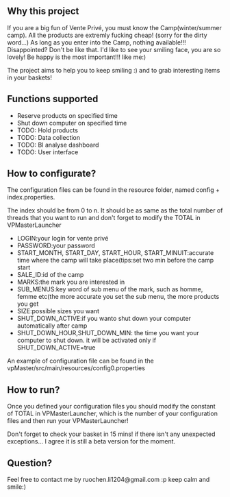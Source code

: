 <h2>Why this project</h2>

<p> If you are a big fun of Vente Privé, you must know the Camp(winter/summer camp). All the products are extremly fucking cheap! (sorry for the dirty word...) 
As long as you enter into the Camp, nothing available!!! Disappointed? Don't be like that. I'd like to see your smiling face, 
you are so lovely! Be happy is the most important!!! like me:)</p>

<p> The project aims to help you to keep smiling :) and to grab interesting items in your baskets!</p>

<h2>Functions supported</h2>
<ul>
<li>Reserve products on specified time</li>
<li>Shut down computer on specified time</li>
<li>TODO: Hold products</li>
<li>TODO: Data collection</li>
<li>TODO: BI analyse dashboard</li>
<li>TODO: User interface</li>
</ul>

<h2>How to configurate?</h2>
<p>The configuration files can be found in the resource folder, named config + index.properties.</p>
<p>The index should be from 0 to n. It should be as same as the total number of threads that you want to run and don't forget to modify the TOTAL in VPMasterLauncher</p>

<ul>
<li>LOGIN:your login for vente privé</li>
<li>PASSWORD:your password</li>
<li>START_MONTH, START_DAY, START_HOUR, START_MINUIT:accurate time where the camp will take place(tips:set two min before the camp start</li>
<li>SALE_ID:id of the camp</li>
<li>MARKS:the mark you are interested in</li>
<li>SUB_MENUS:key word of sub menu of the mark, such as homme, femme etc(the more accurate you set the sub menu, the more products you get
<li>SIZE:possible sizes you want</li>
<li>SHUT_DOWN_ACTIVE:if you wanto shut down your computer automatically after camp</li>
<li>SHUT_DOWN_HOUR,SHUT_DOWN_MIN: the time you want your computer to shut down. it will be activated only if SHUT_DOWN_ACTIVE=true</li>
</ul>

<p>An example of configuration file can be found in the vpMaster/src/main/resources/config0.properties </p>

<h2>How to run?</h2>
<p>Once you defined your configuration files you should modify the constant of TOTAL in VPMasterLauncher, which is the number of your configuration files and then run your VPMasterLauncher!</p>
<p>Don't forget to check your basket in 15 mins! if there isn't any unexpected exceptions... I agree it is still a beta version for the moment.</p>

<h2>Question?</h2>
<p>Feel free to contact me by ruochen.li1204@gmail.com :p keep calm and smile:)</p>
